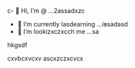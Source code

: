 c- 👋 Hi, I’m @ ...2assadxzc
- 🌱 I’m currently lasdearning ...івsadasd
- 💞️ I’m lookizxczxcch me ...sa
<!---sdascxz
yakunovichshilo/ysfdsfdakunodsffdvafdaradss on your GitHub profile.sad
You can click the Preview link afgto tadaadske a look at your asdchanges.xczxc
--->hkgsdf
cxvbcxvcxv
ascxzczxcvcx
